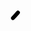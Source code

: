 <meta name="viewport" content="width=device-width, initial-scale=1">
  <style>
    .markdown-body {
      box-sizing: border-box;
      min-width: 200px;
      max-width: 980px;
      margin: 0 auto;
      padding: 45px;
    }

    @media (max-width: 767px) {
      .markdown-body {
        padding: 15px;
      }
    }
    
    /* For SVG Animation */
    svg {
      width: 300px;
      height: 300px;
    }

    #layer1 path#path1 {
      stroke-dasharray: 678.2276000977 !important;
      animation: path1-anim 2s;
    }

    @keyframes path1-anim {
      0% {
        stroke-dashoffset: 678.2276000977;
      }

      50% {
        stroke-dashoffset: 0;
      }
    }

    #layer1 path#path2 {
      stroke-dasharray: 29.7843418121 !important;
      animation: path2-anim 2s;
    }

    @keyframes path2-anim {
      0% {
        stroke-dashoffset: 29.7843418121;
      }

      50% {
        stroke-dashoffset: 29.7843418121;
      }

      60% {
        stroke-dashoffset: 0;
      }
    }

    #layer1 path#path3 {
      stroke-dasharray: 16.4041233063 !important;
      animation: path3-anim 2s;
    }

    @keyframes path3-anim {
      0% {
        stroke-dashoffset: 16.4041233063;
      }

      60% {
        stroke-dashoffset: 16.4041233063;
      }

      70% {
        stroke-dashoffset: 0;
      }
    }

    #layer1 path#path4 {
      animation: path4-anim 2s !important;
    }

    @keyframes path4-anim {
      0% {
        stroke-width: 0;
      }

      70% {
        stroke-width: 0;
      }

      74% {
        stroke-width: 6.61458;
      }
    }

    #layer1 path#path5 {
      stroke-dasharray: 138.7648620605 !important;
      animation: path5-anim 2s;
    }

    @keyframes path5-anim {
      0% {
        stroke-dashoffset: 138.7648620605;
      }

      74.5% {
        stroke-dashoffset: 138.7648620605;
      }

      85% {
        stroke-dashoffset: 0;
      }
    }

    #layer1 path#path6 {
      animation: path6-anim 2s;
    }

    @keyframes path6-anim {
      0% {
        stroke-width: 0;
      }

      96% {
        stroke-width: 0;
      }

      100% {
        stroke-width: 6.61458;
      }
    }

    /*# sourceMappingURL=style.css.map */
  </style>
  <div class="markdown-body">
    <svg width="1206.1935" height="1206.1935" viewBox="0 0 319.13869 319.1387" version="1.1" id="svg5"
      xmlns="http://www.w3.org/2000/svg" xmlns:svg="http://www.w3.org/2000/svg">
      <defs id="defs2" />
      <g id="layer1" transform="translate(177.45161,247.29526)" style="display:inline">
        <path
          style="fill:none;stroke:#000000;stroke-width:6.61458;stroke-linecap:round;stroke-linejoin:round;stroke-miterlimit:4;stroke-dasharray:none;stroke-opacity:1"
          d="m -122.44058,9.2239705 c 0,0 30.823601,-32.1197265 38.786048,-52.3148845 4.413438,-11.193804 3.434749,-23.851138 4.075737,-35.866496 0.882978,-16.551487 -0.788951,-33.15544 -0.326059,-49.724 0.218968,-7.83763 0.542402,-15.69031 1.467265,-23.47626 0.592271,-4.98603 1.106749,-10.04443 2.608474,-14.83568 3.366916,-10.74215 8.644628,-20.84904 14.183569,-30.64955 3.0035,-5.31434 6.008363,-10.79204 10.270858,-15.16175 4.56996,-4.68491 10.144825,-8.44223 15.976893,-11.41206 3.675277,-1.87154 7.63917,-3.45568 11.738126,-3.91271 4.342229,-0.48416 8.797319,0.27032 13.042362,1.30423 4.147382,1.01012 8.3529059,2.35487 11.9011544,4.72786 2.0764479,1.38868 3.702679,3.39325 5.2169457,5.37997 2.1412449,2.80932 3.7515619,5.9951 5.3799739,9.12966 2.365702,4.55379 4.78502,9.136 6.358152,14.02054 0.764512,2.3738 1.221525,4.85459 1.467265,7.33632 0.294517,2.97433 0.215243,5.98551 0,8.96663 -0.245181,3.39575 -0.581268,6.82055 -1.467265,10.10783 -1.402347,5.20308 -3.856686,10.06858 -6.032093,14.99871 -1.972228,4.46967 -3.8831393,8.99328 -6.3581515,13.2054 -1.4818067,2.52182 -3.226318,4.8896 -5.05391463,7.17329 -3.89435387,4.86623 -8.14999187,9.44647 -12.55327287,13.85751 -3.424483,3.43052 -6.945769,6.79053 -10.759948,9.78178 -5.514914,4.32504 -10.88903,9.258094 -17.444158,11.738122 -4.411093,1.668867 -9.32122,1.540393 -14.027328,1.849268 -2.277513,0.149479 -4.589482,0.334572 -6.84724,0 -1.853613,-0.274683 -3.678377,-0.845502 -5.379974,-1.630296 -2.286021,-1.054338 -4.765345,-2.126252 -6.358151,-4.075734 -1.142956,-1.3989 -1.680229,-3.2687 -1.956356,-5.05392 -0.266331,-1.7219 -0.04069,-3.51361 0.326059,-5.21694 0.452512,-2.10166 1.252418,-4.14508 2.282415,-6.03209 1.749671,-3.2055 4.08008,-6.82983 6.52118,-8.8036 2.4411,-1.97377 4.606306,-2.70456 7.173299,-3.26059 1.752679,-0.37965 3.620857,-0.3486 5.379974,0 3.865916,0.76609 7.679601,2.27984 10.929766,4.50888 2.472613,1.69578 4.358362,4.15141 6.195121,6.52118 9.856118,12.71626 15.666234,28.261294 25.595635,40.920413 3.3679333,4.293821 7.1987642,8.269991 11.4120664,11.738125 3.4563141,2.845028 7.0470475,5.792452 11.2490386,7.33633 3.239383,1.190201 6.826488,1.519825 10.27086,1.304237 4.143724,-0.259361 8.332044,-1.27854 12.064185,-3.097562 4.005985,-1.952492 7.137752,-5.341796 10.596919,-8.151476 3.111178,-2.527028 9.129652,-7.825417 9.129652,-7.825417"
          id="path1" />
        <path
          style="fill:none;stroke:#000000;stroke-width:6.61458;stroke-linecap:round;stroke-linejoin:round;stroke-miterlimit:4;stroke-dasharray:none;stroke-opacity:1"
          d="m -52.581334,-125.76807 c 0,0 -0.676925,6.52226 -1.498632,9.68346 -0.917615,3.53017 -2.400376,6.89336 -3.804216,10.25986 -1.157938,2.77681 -3.804216,8.184828 -3.804216,8.184828"
          id="path2" />
        <path
          style="fill:none;stroke:#000000;stroke-width:6.61458;stroke-linecap:round;stroke-linejoin:round;stroke-miterlimit:4;stroke-dasharray:none;stroke-opacity:1"
          d="m -63.00488,52.393765 c 0,0 10.963227,-7.736032 16.547497,-11.452808 6.63229,-4.414317 13.316867,-8.756452 20.134147,-12.879334 7.362482,-4.452604 14.922491,-8.570441 22.4165589,-12.797825 C 4.6005878,10.464872 13.07974,5.6122363 21.688959,0.99871299 28.961934,-2.8987417 36.144289,-7.0109074 43.697946,-10.331838 c 4.532907,-1.992872 13.939025,-5.135431 13.939025,-5.135431"
          id="path5" />
        <path
          style="display:inline;fill:none;stroke:#000000;stroke-width:6.61458;stroke-linecap:round;stroke-linejoin:round;stroke-miterlimit:4;stroke-dasharray:none;stroke-opacity:1"
          d="m 213.92115,81.912475 -2.03785,0.652118" id="path6" transform="translate(-125.55312,-130.14868)" />
        <path
          style="fill:none;stroke:#000000;stroke-width:6.61458;stroke-linecap:round;stroke-linejoin:round;stroke-miterlimit:4;stroke-dasharray:none;stroke-opacity:1"
          d="m 135.45112,132.06378 -2.52695,8.55905 -2.60848,7.01027" id="path3"
          transform="translate(-177.45161,-247.29526)" />
        <path
          style="fill:none;stroke:#000000;stroke-width:6.61458;stroke-linecap:round;stroke-linejoin:round;stroke-miterlimit:4;stroke-dasharray:none;stroke-opacity:1"
          d="m 158.62773,95.372274 v 0" id="path4" transform="translate(-177.45161,-247.29526)" />
      </g>
      <g id="layer2" style="display:none" transform="translate(51.898494,117.14658)" />
    </svg>
  </div>
